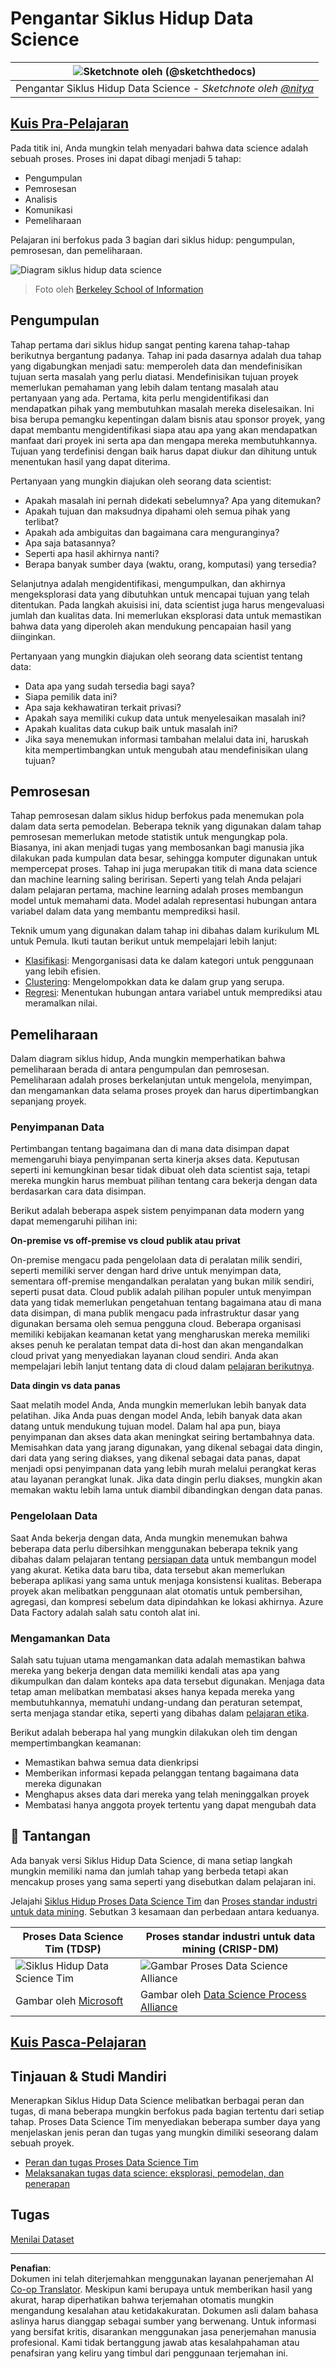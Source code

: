 <!--
CO_OP_TRANSLATOR_METADATA:
{
  "original_hash": "07478c2092203a69087b9c76b1f4dd56",
  "translation_date": "2025-09-05T23:52:19+00:00",
  "source_file": "4-Data-Science-Lifecycle/14-Introduction/README.md",
  "language_code": "id"
}
-->
# Pengantar Siklus Hidup Data Science

|![ Sketchnote oleh [(@sketchthedocs)](https://sketchthedocs.dev) ](../../sketchnotes/14-DataScience-Lifecycle.png)|
|:---:|
| Pengantar Siklus Hidup Data Science - _Sketchnote oleh [@nitya](https://twitter.com/nitya)_ |

## [Kuis Pra-Pelajaran](https://ff-quizzes.netlify.app/en/ds/quiz/26)

Pada titik ini, Anda mungkin telah menyadari bahwa data science adalah sebuah proses. Proses ini dapat dibagi menjadi 5 tahap:

- Pengumpulan
- Pemrosesan
- Analisis
- Komunikasi
- Pemeliharaan

Pelajaran ini berfokus pada 3 bagian dari siklus hidup: pengumpulan, pemrosesan, dan pemeliharaan.

![Diagram siklus hidup data science](../../../../4-Data-Science-Lifecycle/14-Introduction/images/data-science-lifecycle.jpg)
> Foto oleh [Berkeley School of Information](https://ischoolonline.berkeley.edu/data-science/what-is-data-science/)

## Pengumpulan

Tahap pertama dari siklus hidup sangat penting karena tahap-tahap berikutnya bergantung padanya. Tahap ini pada dasarnya adalah dua tahap yang digabungkan menjadi satu: memperoleh data dan mendefinisikan tujuan serta masalah yang perlu diatasi. 
Mendefinisikan tujuan proyek memerlukan pemahaman yang lebih dalam tentang masalah atau pertanyaan yang ada. Pertama, kita perlu mengidentifikasi dan mendapatkan pihak yang membutuhkan masalah mereka diselesaikan. Ini bisa berupa pemangku kepentingan dalam bisnis atau sponsor proyek, yang dapat membantu mengidentifikasi siapa atau apa yang akan mendapatkan manfaat dari proyek ini serta apa dan mengapa mereka membutuhkannya. Tujuan yang terdefinisi dengan baik harus dapat diukur dan dihitung untuk menentukan hasil yang dapat diterima.

Pertanyaan yang mungkin diajukan oleh seorang data scientist:
- Apakah masalah ini pernah didekati sebelumnya? Apa yang ditemukan?
- Apakah tujuan dan maksudnya dipahami oleh semua pihak yang terlibat?
- Apakah ada ambiguitas dan bagaimana cara menguranginya?
- Apa saja batasannya?
- Seperti apa hasil akhirnya nanti?
- Berapa banyak sumber daya (waktu, orang, komputasi) yang tersedia?

Selanjutnya adalah mengidentifikasi, mengumpulkan, dan akhirnya mengeksplorasi data yang dibutuhkan untuk mencapai tujuan yang telah ditentukan. Pada langkah akuisisi ini, data scientist juga harus mengevaluasi jumlah dan kualitas data. Ini memerlukan eksplorasi data untuk memastikan bahwa data yang diperoleh akan mendukung pencapaian hasil yang diinginkan.

Pertanyaan yang mungkin diajukan oleh seorang data scientist tentang data:
- Data apa yang sudah tersedia bagi saya?
- Siapa pemilik data ini?
- Apa saja kekhawatiran terkait privasi?
- Apakah saya memiliki cukup data untuk menyelesaikan masalah ini?
- Apakah kualitas data cukup baik untuk masalah ini?
- Jika saya menemukan informasi tambahan melalui data ini, haruskah kita mempertimbangkan untuk mengubah atau mendefinisikan ulang tujuan?

## Pemrosesan

Tahap pemrosesan dalam siklus hidup berfokus pada menemukan pola dalam data serta pemodelan. Beberapa teknik yang digunakan dalam tahap pemrosesan memerlukan metode statistik untuk mengungkap pola. Biasanya, ini akan menjadi tugas yang membosankan bagi manusia jika dilakukan pada kumpulan data besar, sehingga komputer digunakan untuk mempercepat proses. Tahap ini juga merupakan titik di mana data science dan machine learning saling beririsan. Seperti yang telah Anda pelajari dalam pelajaran pertama, machine learning adalah proses membangun model untuk memahami data. Model adalah representasi hubungan antara variabel dalam data yang membantu memprediksi hasil.

Teknik umum yang digunakan dalam tahap ini dibahas dalam kurikulum ML untuk Pemula. Ikuti tautan berikut untuk mempelajari lebih lanjut:

- [Klasifikasi](https://github.com/microsoft/ML-For-Beginners/tree/main/4-Classification): Mengorganisasi data ke dalam kategori untuk penggunaan yang lebih efisien.
- [Clustering](https://github.com/microsoft/ML-For-Beginners/tree/main/5-Clustering): Mengelompokkan data ke dalam grup yang serupa.
- [Regresi](https://github.com/microsoft/ML-For-Beginners/tree/main/2-Regression): Menentukan hubungan antara variabel untuk memprediksi atau meramalkan nilai.

## Pemeliharaan

Dalam diagram siklus hidup, Anda mungkin memperhatikan bahwa pemeliharaan berada di antara pengumpulan dan pemrosesan. Pemeliharaan adalah proses berkelanjutan untuk mengelola, menyimpan, dan mengamankan data selama proses proyek dan harus dipertimbangkan sepanjang proyek.

### Penyimpanan Data
Pertimbangan tentang bagaimana dan di mana data disimpan dapat memengaruhi biaya penyimpanan serta kinerja akses data. Keputusan seperti ini kemungkinan besar tidak dibuat oleh data scientist saja, tetapi mereka mungkin harus membuat pilihan tentang cara bekerja dengan data berdasarkan cara data disimpan.

Berikut adalah beberapa aspek sistem penyimpanan data modern yang dapat memengaruhi pilihan ini:

**On-premise vs off-premise vs cloud publik atau privat**

On-premise mengacu pada pengelolaan data di peralatan milik sendiri, seperti memiliki server dengan hard drive untuk menyimpan data, sementara off-premise mengandalkan peralatan yang bukan milik sendiri, seperti pusat data. Cloud publik adalah pilihan populer untuk menyimpan data yang tidak memerlukan pengetahuan tentang bagaimana atau di mana data disimpan, di mana publik mengacu pada infrastruktur dasar yang digunakan bersama oleh semua pengguna cloud. Beberapa organisasi memiliki kebijakan keamanan ketat yang mengharuskan mereka memiliki akses penuh ke peralatan tempat data di-host dan akan mengandalkan cloud privat yang menyediakan layanan cloud sendiri. Anda akan mempelajari lebih lanjut tentang data di cloud dalam [pelajaran berikutnya](https://github.com/microsoft/Data-Science-For-Beginners/tree/main/5-Data-Science-In-Cloud).

**Data dingin vs data panas**

Saat melatih model Anda, Anda mungkin memerlukan lebih banyak data pelatihan. Jika Anda puas dengan model Anda, lebih banyak data akan datang untuk mendukung tujuan model. Dalam hal apa pun, biaya penyimpanan dan akses data akan meningkat seiring bertambahnya data. Memisahkan data yang jarang digunakan, yang dikenal sebagai data dingin, dari data yang sering diakses, yang dikenal sebagai data panas, dapat menjadi opsi penyimpanan data yang lebih murah melalui perangkat keras atau layanan perangkat lunak. Jika data dingin perlu diakses, mungkin akan memakan waktu lebih lama untuk diambil dibandingkan dengan data panas.

### Pengelolaan Data
Saat Anda bekerja dengan data, Anda mungkin menemukan bahwa beberapa data perlu dibersihkan menggunakan beberapa teknik yang dibahas dalam pelajaran tentang [persiapan data](https://github.com/microsoft/Data-Science-For-Beginners/tree/main/2-Working-With-Data/08-data-preparation) untuk membangun model yang akurat. Ketika data baru tiba, data tersebut akan memerlukan beberapa aplikasi yang sama untuk menjaga konsistensi kualitas. Beberapa proyek akan melibatkan penggunaan alat otomatis untuk pembersihan, agregasi, dan kompresi sebelum data dipindahkan ke lokasi akhirnya. Azure Data Factory adalah salah satu contoh alat ini.

### Mengamankan Data
Salah satu tujuan utama mengamankan data adalah memastikan bahwa mereka yang bekerja dengan data memiliki kendali atas apa yang dikumpulkan dan dalam konteks apa data tersebut digunakan. Menjaga data tetap aman melibatkan membatasi akses hanya kepada mereka yang membutuhkannya, mematuhi undang-undang dan peraturan setempat, serta menjaga standar etika, seperti yang dibahas dalam [pelajaran etika](https://github.com/microsoft/Data-Science-For-Beginners/tree/main/1-Introduction/02-ethics).

Berikut adalah beberapa hal yang mungkin dilakukan oleh tim dengan mempertimbangkan keamanan:
- Memastikan bahwa semua data dienkripsi
- Memberikan informasi kepada pelanggan tentang bagaimana data mereka digunakan
- Menghapus akses data dari mereka yang telah meninggalkan proyek
- Membatasi hanya anggota proyek tertentu yang dapat mengubah data

## 🚀 Tantangan

Ada banyak versi Siklus Hidup Data Science, di mana setiap langkah mungkin memiliki nama dan jumlah tahap yang berbeda tetapi akan mencakup proses yang sama seperti yang disebutkan dalam pelajaran ini.

Jelajahi [Siklus Hidup Proses Data Science Tim](https://docs.microsoft.com/en-us/azure/architecture/data-science-process/lifecycle) dan [Proses standar industri untuk data mining](https://www.datascience-pm.com/crisp-dm-2/). Sebutkan 3 kesamaan dan perbedaan antara keduanya.

|Proses Data Science Tim (TDSP)|Proses standar industri untuk data mining (CRISP-DM)|
|--|--|
|![Siklus Hidup Data Science Tim](../../../../4-Data-Science-Lifecycle/14-Introduction/images/tdsp-lifecycle2.png) | ![Gambar Proses Data Science Alliance](../../../../4-Data-Science-Lifecycle/14-Introduction/images/CRISP-DM.png) |
| Gambar oleh [Microsoft](https://docs.microsoft.comazure/architecture/data-science-process/lifecycle) | Gambar oleh [Data Science Process Alliance](https://www.datascience-pm.com/crisp-dm-2/) |

## [Kuis Pasca-Pelajaran](https://ff-quizzes.netlify.app/en/ds/quiz/27)

## Tinjauan & Studi Mandiri

Menerapkan Siklus Hidup Data Science melibatkan berbagai peran dan tugas, di mana beberapa mungkin berfokus pada bagian tertentu dari setiap tahap. Proses Data Science Tim menyediakan beberapa sumber daya yang menjelaskan jenis peran dan tugas yang mungkin dimiliki seseorang dalam sebuah proyek.

* [Peran dan tugas Proses Data Science Tim](https://docs.microsoft.com/en-us/azure/architecture/data-science-process/roles-tasks)
* [Melaksanakan tugas data science: eksplorasi, pemodelan, dan penerapan](https://docs.microsoft.com/en-us/azure/architecture/data-science-process/execute-data-science-tasks)

## Tugas

[Menilai Dataset](assignment.md)

---

**Penafian**:  
Dokumen ini telah diterjemahkan menggunakan layanan penerjemahan AI [Co-op Translator](https://github.com/Azure/co-op-translator). Meskipun kami berupaya untuk memberikan hasil yang akurat, harap diperhatikan bahwa terjemahan otomatis mungkin mengandung kesalahan atau ketidakakuratan. Dokumen asli dalam bahasa aslinya harus dianggap sebagai sumber yang berwenang. Untuk informasi yang bersifat kritis, disarankan menggunakan jasa penerjemahan manusia profesional. Kami tidak bertanggung jawab atas kesalahpahaman atau penafsiran yang keliru yang timbul dari penggunaan terjemahan ini.